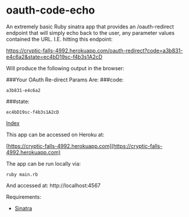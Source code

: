 oauth-code-echo
===============

An extremely basic Ruby sinatra app that provides an /oauth-redirect endpoint that will simply echo back to the user, any parameter values contained the URL. I.E. hitting this endpoint:

https://cryptic-falls-4992.herokuapp.com/oauth-redirect?code=a3b831-e4c6a2&state=ec4bD19sc-f4b3s1A2cD

Will produce the following output in the browser:

###Your OAuth Re-direct Params Are:
###code:
```
a3b831-e4c6a2
```

###state:
```
ec4bD19sc-f4b3s1A2cD
```

[Index](/)

This app can be accessed on Heroku at: 

[https://cryptic-falls-4992.herokuapp.com](https://cryptic-falls-4992.herokuapp.com)

The app can be run locally via:

```ruby main.rb```

And accessed at: http://localhost:4567

Requirements:

* [Sinatra](https://rubygems.org/gems/sinatra)

